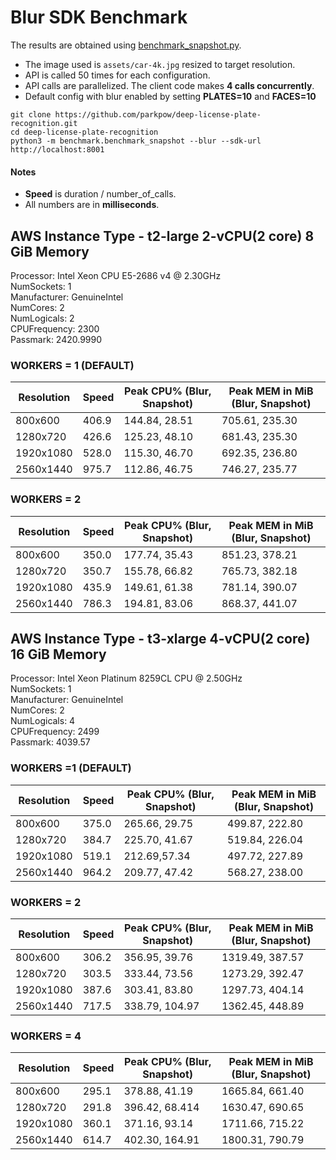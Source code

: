 # Blur SDK Benchmark

The results are obtained using [benchmark_snapshot.py](benchmark_snapshot.py).

- The image used is `assets/car-4k.jpg` resized to target resolution.
- API is called 50 times for each configuration.
- API calls are parallelized. The client code makes **4 calls concurrently**.
- Default config with blur enabled by setting **PLATES=10** and **FACES=10**

```shell
git clone https://github.com/parkpow/deep-license-plate-recognition.git
cd deep-license-plate-recognition
python3 -m benchmark.benchmark_snapshot --blur --sdk-url http://localhost:8001
```

#### Notes
- **Speed** is duration / number_of_calls.
- All numbers are in **milliseconds**.

## AWS Instance Type - t2-large 2-vCPU(2 core) 8 GiB Memory
Processor: Intel Xeon CPU E5-2686 v4 @ 2.30GHz  
NumSockets: 1  
Manufacturer: GenuineIntel  
NumCores: 2  
NumLogicals: 2  
CPUFrequency: 2300  
Passmark: 2420.9990  

### WORKERS = 1 (DEFAULT)


| Resolution | Speed | Peak CPU% (Blur, Snapshot) | Peak MEM in MiB (Blur, Snapshot) |
|------------|-------|----------------------------|----------------------------------|
| 800x600    | 406.9 | 144.84, 28.51              | 705.61, 235.30                   |
| 1280x720   | 426.6 | 125.23, 48.10              | 681.43, 235.30                   |
| 1920x1080  | 528.0 | 115.30, 46.70              | 692.35, 236.80                   |
| 2560x1440  | 975.7 | 112.86, 46.75              | 746.27, 235.77                   |

### WORKERS = 2


| Resolution | Speed | Peak CPU% (Blur, Snapshot) | Peak MEM in MiB (Blur, Snapshot) |
|------------|-------|----------------------------|----------------------------------|
| 800x600    | 350.0 | 177.74, 35.43              | 851.23, 378.21                   |
| 1280x720   | 350.7 | 155.78,  66.82             | 765.73, 382.18                   |
| 1920x1080  | 435.9 | 149.61, 61.38              | 781.14, 390.07                   |
| 2560x1440  | 786.3 | 194.81, 83.06              | 868.37, 441.07                   |

## AWS Instance Type - t3-xlarge 4-vCPU(2 core) 16 GiB Memory
Processor: Intel Xeon Platinum 8259CL CPU @ 2.50GHz  
NumSockets: 1  
Manufacturer: GenuineIntel  
NumCores: 2  
NumLogicals: 4  
CPUFrequency: 2499  
Passmark: 4039.57  

### WORKERS =1 (DEFAULT)

| Resolution | Speed | Peak CPU% (Blur, Snapshot) | Peak MEM in MiB (Blur, Snapshot) |
|------------|-------|----------------------------|----------------------------------|
| 800x600    | 375.0 | 265.66, 29.75              | 499.87, 222.80                   |
| 1280x720   | 384.7 | 225.70, 41.67              | 519.84, 226.04                   |
| 1920x1080  | 519.1 | 212.69,57.34               | 497.72, 227.89                   |
| 2560x1440  | 964.2 | 209.77, 47.42              | 568.27, 238.00                   |

### WORKERS = 2

| Resolution | Speed | Peak CPU% (Blur, Snapshot) | Peak MEM in MiB (Blur, Snapshot) |
|------------|-------|----------------------------|----------------------------------|
| 800x600    | 306.2 | 356.95, 39.76              | 1319.49, 387.57                  |
| 1280x720   | 303.5 | 333.44, 73.56              | 1273.29, 392.47                  |
| 1920x1080  | 387.6 | 303.41, 83.80              | 1297.73, 404.14                  |
| 2560x1440  | 717.5 | 338.79, 104.97             | 1362.45, 448.89                  |

### WORKERS = 4

| Resolution | Speed | Peak CPU% (Blur, Snapshot) | Peak MEM in MiB (Blur, Snapshot) |
|------------|-------|----------------------------|----------------------------------|
| 800x600    | 295.1 | 378.88, 41.19              | 1665.84, 661.40                  |
| 1280x720   | 291.8 | 396.42, 68.414             | 1630.47, 690.65                  |
| 1920x1080  | 360.1 | 371.16, 93.14              | 1711.66, 715.22                  |
| 2560x1440  | 614.7 | 402.30, 164.91             | 1800.31, 790.79                  |

